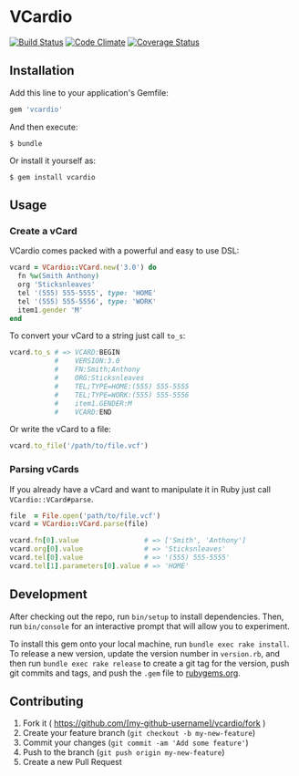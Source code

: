 # VCardio

[![Build Status](https://travis-ci.org/sticksnleaves/vcardio.svg?branch=master)](https://travis-ci.org/sticksnleaves/vcardio)
[![Code Climate](https://codeclimate.com/github/sticksnleaves/vcardio/badges/gpa.svg)](https://codeclimate.com/github/sticksnleaves/vcardio)
[![Coverage Status](https://coveralls.io/repos/sticksnleaves/vcardio/badge.svg?branch=master)](https://coveralls.io/r/sticksnleaves/vcardio?branch=master)

## Installation

Add this line to your application's Gemfile:

```ruby
gem 'vcardio'
```

And then execute:

    $ bundle

Or install it yourself as:

    $ gem install vcardio

## Usage

### Create a vCard

VCardio comes packed with a powerful and easy to use DSL:

```ruby
vcard = VCardio::VCard.new('3.0') do
  fn %w(Smith Anthony)
  org 'Sticksnleaves'
  tel '(555) 555-5555', type: 'HOME'
  tel '(555) 555-5556', type: 'WORK'
  item1.gender 'M'
end
```

To convert your vCard to a string just call `to_s`:

```ruby
vcard.to_s # => VCARD:BEGIN
           #    VERSION:3.0
           #    FN:Smith;Anthony
           #    ORG:Sticksnleaves
           #    TEL;TYPE=HOME:(555) 555-5555
           #    TEL;TYPE=WORK:(555) 555-5556
           #    item1.GENDER:M
           #    VCARD:END
```

Or write the vCard to a file:

```ruby
vcard.to_file('/path/to/file.vcf')
```

### Parsing vCards

If you already have a vCard and want to manipulate it in Ruby just call
`VCardio::VCard#parse`.

```ruby
file  = File.open('path/to/file.vcf')
vcard = VCardio::VCard.parse(file)

vcard.fn[0].value                # => ['Smith', 'Anthony']
vcard.org[0].value               # => 'Sticksnleaves'
vcard.tel[0].value               # => '(555) 555-5555'
vcard.tel[1].parameters[0].value # => 'HOME'
```

## Development

After checking out the repo, run `bin/setup` to install dependencies. Then, run `bin/console` for an interactive prompt that will allow you to experiment.

To install this gem onto your local machine, run `bundle exec rake install`. To release a new version, update the version number in `version.rb`, and then run `bundle exec rake release` to create a git tag for the version, push git commits and tags, and push the `.gem` file to [rubygems.org](https://rubygems.org).

## Contributing

1. Fork it ( https://github.com/[my-github-username]/vcardio/fork )
2. Create your feature branch (`git checkout -b my-new-feature`)
3. Commit your changes (`git commit -am 'Add some feature'`)
4. Push to the branch (`git push origin my-new-feature`)
5. Create a new Pull Request
